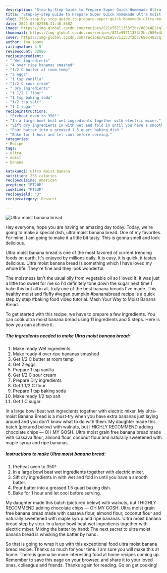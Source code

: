 ```yaml
---
description: "Step-by-Step Guide to Prepare Super Quick Homemade Ultra moist banana bread"
title: "Step-by-Step Guide to Prepare Super Quick Homemade Ultra moist banana bread"
slug: 2566-step-by-step-guide-to-prepare-super-quick-homemade-ultra-moist-banana-bread
date: 2021-08-02T08:41:48.566Z
image: https://img-global.cpcdn.com/recipes/821e55711353f2bc/680x482cq70/ultra-moist-banana-bread-recipe-main-photo.jpg
thumbnail: https://img-global.cpcdn.com/recipes/821e55711353f2bc/680x482cq70/ultra-moist-banana-bread-recipe-main-photo.jpg
cover: https://img-global.cpcdn.com/recipes/821e55711353f2bc/680x482cq70/ultra-moist-banana-bread-recipe-main-photo.jpg
author: Ina Young
ratingvalue: 4.5
reviewcount: 32986
recipeingredient:
- " Wet ingredients"
- "4 over ripe bananas smashed"
- "1/2 C butter at room temp"
- "2 eggs"
- "1 tsp vanilla"
- "1/2 C sour cream"
- " Dry ingredients"
- "1 1/2 C flour"
- "1 tsp baking soda"
- "1/2 tsp salt"
- "1 C sugar"
recipeinstructions:
- "Preheat oven to 350°"
- "In a large bowl beat wet ingredients together with electric mixer."
- "Sift dry ingredients in with wet and fold in until you have a smooth batter."
- "Pour batter into a greased 1.5 quart baking dish."
- "Bake for 1 hour and let cool before serving."
categories:
- Recipe
tags:
- ultra
- moist
- banana

katakunci: ultra moist banana 
nutrition: 253 calories
recipecuisine: American
preptime: "PT20M"
cooktime: "PT53M"
recipeyield: "3"
recipecategory: Dessert

---
```



![Ultra moist banana bread](https://img-global.cpcdn.com/recipes/821e55711353f2bc/680x482cq70/ultra-moist-banana-bread-recipe-main-photo.jpg)

Hey everyone, hope you are having an amazing day today. Today, we're going to make a special dish, ultra moist banana bread. One of my favorites. For mine, I am going to make it a little bit tasty. This is gonna smell and look delicious.

Ultra moist banana bread is one of the most favored of current trending foods on earth. It's enjoyed by millions daily. It is easy, it is quick, it tastes delicious. Ultra moist banana bread is something which I have loved my whole life. They're fine and they look wonderful.

The moistness isn&#39;t the usual oily from vegetable oil so I loved it. It was just a little too sweet for me so I&#39;d definitely tone down the sugar next time I bake this but all in all, truly one of the best banana breads I&#39;ve made. This healthy moist and fluffy #vegan pumpkin #bananabread recipe is a quick step by step #baking food video tutorial. Mash Your Way to Moist Banana Bread.


To get started with this recipe, we have to prepare a few ingredients. You can cook ultra moist banana bread using 11 ingredients and 5 steps. Here is how you can achieve it.

<!--inarticleads1-->

##### The ingredients needed to make Ultra moist banana bread:

1. Make ready  Wet ingredients
1. Make ready 4 over ripe bananas smashed
1. Get 1/2 C butter at room temp
1. Get 2 eggs
1. Prepare 1 tsp vanilla
1. Get 1/2 C sour cream
1. Prepare  Dry ingredients
1. Get 1 1/2 C flour
1. Prepare 1 tsp baking soda
1. Make ready 1/2 tsp salt
1. Get 1 C sugar


In a large bowl beat wet ingredients together with electric mixer. My ultra-moist Banana Bread is a must-try when you have extra bananas just laying around and you don&#39;t know what to do with them. My daughter made this batch (pictured below) with walnuts, but I HIGHLY RECOMMEND adding chocolate chips — OH MY GOSH. Ultra moist grain free banana bread made with cassava flour, almond flour, coconut flour and naturally sweetened with maple syrup and ripe bananas. 

<!--inarticleads2-->

##### Instructions to make Ultra moist banana bread:

1. Preheat oven to 350°
1. In a large bowl beat wet ingredients together with electric mixer.
1. Sift dry ingredients in with wet and fold in until you have a smooth batter.
1. Pour batter into a greased 1.5 quart baking dish.
1. Bake for 1 hour and let cool before serving.


My daughter made this batch (pictured below) with walnuts, but I HIGHLY RECOMMEND adding chocolate chips — OH MY GOSH. Ultra moist grain free banana bread made with cassava flour, almond flour, coconut flour and naturally sweetened with maple syrup and ripe bananas. Ultra moist banana bread step by step. In a large bowl beat wet ingredients together with electric mixer. Mixing the batter by hand: The next secret to ultra moist banana bread is whisking the batter by hand. 

So that is going to wrap it up with this exceptional food ultra moist banana bread recipe. Thanks so much for your time. I am sure you will make this at home. There is gonna be more interesting food at home recipes coming up. Remember to save this page on your browser, and share it to your loved ones, colleague and friends. Thanks again for reading. Go on get cooking!
